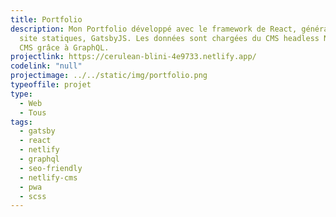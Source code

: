 ```yaml
---
title: Portfolio
description: Mon Portfolio développé avec le framework de React, générateur de
  site statiques, GatsbyJS. Les données sont chargées du CMS headless Netlify
  CMS grâce à GraphQL.
projectlink: https://cerulean-blini-4e9733.netlify.app/
codelink: "null"
projectimage: ../../static/img/portfolio.png
typeoffile: projet
type:
  - Web
  - Tous
tags:
  - gatsby
  - react
  - netlify
  - graphql
  - seo-friendly
  - netlify-cms
  - pwa
  - scss
---
```

